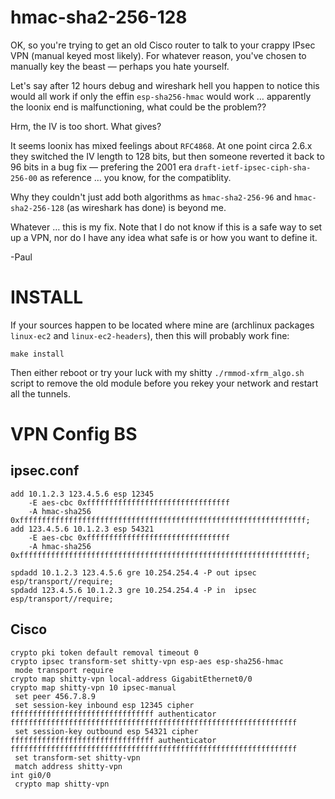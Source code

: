 # hmac-sha2-256-128

OK, so you're trying to get an old Cisco router to talk to your crappy IPsec VPN
(manual keyed most likely). For whatever reason, you've chosen to manually key
the beast — perhaps you hate yourself.

Let's say after 12 hours debug and wireshark hell you happen to notice this
would all work if only the effin `esp-sha256-hmac` would work … apparently the
loonix end is malfunctioning, what could be the problem??

Hrm, the IV is too short. What gives?

It seems loonix has mixed feelings about `RFC4868`. At one point circa 2.6.x they
switched the IV length to 128 bits, but then someone reverted it back to 96 bits
in a bug fix — prefering the 2001 era `draft-ietf-ipsec-ciph-sha-256-00` as
reference … you know, for the compatiblity.

Why they couldn't just add both algorithms as `hmac-sha2-256-96` and
`hmac-sha2-256-128` (as wireshark has done) is beyond me.

Whatever … this is my fix. Note that I do not know if this is a safe way to set
up a VPN, nor do I have any idea what safe is or how you want to define it.

-Paul

# INSTALL

If your sources happen to be located where mine are (archlinux packages `linux-ec2`
and `linux-ec2-headers`), then this will probably work fine:

`make install`

Then either reboot or try your luck with my shitty `./rmmod-xfrm_algo.sh` script
to remove the old module before you rekey your network and restart all the
tunnels.

# VPN Config BS

## ipsec.conf
```
add 10.1.2.3 123.4.5.6 esp 12345
    -E aes-cbc 0xffffffffffffffffffffffffffffffff
    -A hmac-sha256 0xffffffffffffffffffffffffffffffffffffffffffffffffffffffffffffffff;
add 123.4.5.6 10.1.2.3 esp 54321
    -E aes-cbc 0xffffffffffffffffffffffffffffffff
    -A hmac-sha256 0xffffffffffffffffffffffffffffffffffffffffffffffffffffffffffffffff;

spdadd 10.1.2.3 123.4.5.6 gre 10.254.254.4 -P out ipsec esp/transport//require;
spdadd 123.4.5.6 10.1.2.3 gre 10.254.254.4 -P in  ipsec esp/transport//require;

```

## Cisco
```
crypto pki token default removal timeout 0
crypto ipsec transform-set shitty-vpn esp-aes esp-sha256-hmac 
 mode transport require
crypto map shitty-vpn local-address GigabitEthernet0/0
crypto map shitty-vpn 10 ipsec-manual 
 set peer 456.7.8.9
 set session-key inbound esp 12345 cipher ffffffffffffffffffffffffffffffff authenticator ffffffffffffffffffffffffffffffffffffffffffffffffffffffffffffffff 
 set session-key outbound esp 54321 cipher ffffffffffffffffffffffffffffffff authenticator ffffffffffffffffffffffffffffffffffffffffffffffffffffffffffffffff 
 set transform-set shitty-vpn 
 match address shitty-vpn
int gi0/0
 crypto map shitty-vpn
```

